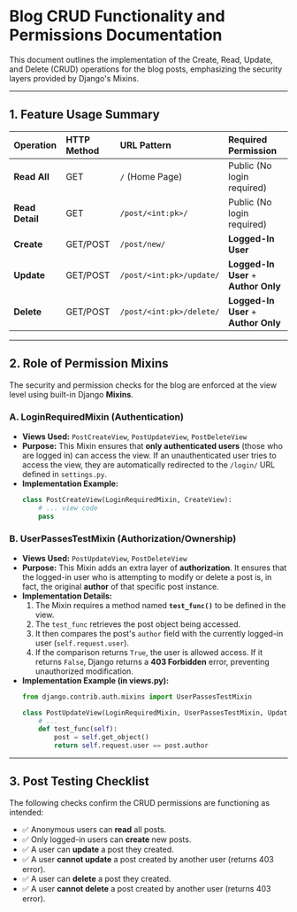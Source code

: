 # Blog CRUD Functionality and Permissions Documentation

This document outlines the implementation of the Create, Read, Update, and Delete (CRUD) operations for the blog posts, emphasizing the security layers provided by Django's Mixins.

***

## 1. Feature Usage Summary

| Operation | HTTP Method | URL Pattern | Required Permission |
| :--- | :--- | :--- | :--- |
| **Read All** | GET | `/` (Home Page) | Public (No login required) |
| **Read Detail** | GET | `/post/<int:pk>/` | Public (No login required) |
| **Create** | GET/POST | `/post/new/` | **Logged-In User** |
| **Update** | GET/POST | `/post/<int:pk>/update/` | **Logged-In User** + **Author Only** |
| **Delete** | GET/POST | `/post/<int:pk>/delete/` | **Logged-In User** + **Author Only** |

***

## 2. Role of Permission Mixins

The security and permission checks for the blog are enforced at the view level using built-in Django **Mixins**.

### A. LoginRequiredMixin (Authentication)

* **Views Used:** `PostCreateView`, `PostUpdateView`, `PostDeleteView`
* **Purpose:** This Mixin ensures that **only authenticated users** (those who are logged in) can access the view. If an unauthenticated user tries to access the view, they are automatically redirected to the `/login/` URL defined in `settings.py`.
* **Implementation Example:**
    ```python
    class PostCreateView(LoginRequiredMixin, CreateView):
        # ... view code
        pass
    ```

### B. UserPassesTestMixin (Authorization/Ownership)

* **Views Used:** `PostUpdateView`, `PostDeleteView`
* **Purpose:** This Mixin adds an extra layer of **authorization**. It ensures that the logged-in user who is attempting to modify or delete a post is, in fact, the original **author** of that specific post instance.
* **Implementation Details:**
    1.  The Mixin requires a method named **`test_func()`** to be defined in the view.
    2.  The `test_func` retrieves the post object being accessed.
    3.  It then compares the post's `author` field with the currently logged-in user (`self.request.user`).
    4.  If the comparison returns `True`, the user is allowed access. If it returns `False`, Django returns a **403 Forbidden** error, preventing unauthorized modification.
* **Implementation Example (in views.py):**
    ```python
    from django.contrib.auth.mixins import UserPassesTestMixin

    class PostUpdateView(LoginRequiredMixin, UserPassesTestMixin, UpdateView):
        # ...
        def test_func(self):
            post = self.get_object()
            return self.request.user == post.author
    ```

***

## 3. Post Testing Checklist

The following checks confirm the CRUD permissions are functioning as intended:

* ✅ Anonymous users can **read** all posts.
* ✅ Only logged-in users can **create** new posts.
* ✅ A user can **update** a post they created.
* ✅ A user **cannot update** a post created by another user (returns 403 error).
* ✅ A user can **delete** a post they created.
* ✅ A user **cannot delete** a post created by another user (returns 403 error).